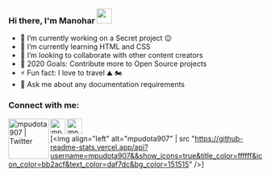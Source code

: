 ### Hi there, I'm Manohar <img src="https://raw.githubusercontent.com/MartinHeinz/MartinHeinz/master/wave.gif" width="30px">

<!--
**mpudota907/mpudota907** is a ✨ _special_ ✨ repository because its `README.md` (this file) appears on your GitHub profile.

Here are some ideas to get you started:

- 🔭 I’m currently working on ...
- 🌱 I’m currently learning ...
- 👯 I’m looking to collaborate on ...
- 🤔 I’m looking for help with ...
- 💬 Ask me about ...
- 📫 How to reach me: ...
- 😄 Pronouns: ...
- ⚡ Fun fact: ...
-->

- 🔭 I’m currently working on a Secret project 😉
- 🌱 I’m currently learning HTML and CSS
- 👯 I’m looking to collaborate with other content creators
- 🥅 2020 Goals: Contribute more to Open Source projects
- ⚡ Fun fact: I love to travel ⛰️ 🏍️ 
- 💬 Ask me about any documentation requirements

### Connect with me:

[<img align="left" alt="mpudota907 | Twitter" width="80px" src="https://img.shields.io/twitter/url?label=%40Mpudota&style=social&url=https%3A%2F%2Ftwitter.com%2FMPudota" />][twitter]
[<img align="left" alt="mpudota907 | LinkedIn" width="30px" src="https://cdn.jsdelivr.net/npm/simple-icons@v3/icons/linkedin.svg" />][linkedin]
[<img align="left" alt="mpudota907 | Instagram" width="30px" src="https://cdn.jsdelivr.net/npm/simple-icons@v3/icons/instagram.svg" />][instagram]

<br />

</details>

[twitter]: https://twitter.com/MPudota
[instagram]: https://www.instagram.com/manoharpudota/
[linkedin]: https://www.linkedin.com/in/manohar-pudota-b3343542/

[<img align="left" alt="mpudota907" | src "https://github-readme-stats.vercel.app/api?username=mpudota907&&show_icons=true&title_color=ffffff&icon_color=bb2acf&text_color=daf7dc&bg_color=151515" />]